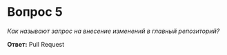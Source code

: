 ﻿# Вопрос 5

*Как называют запрос на внесение изменений в главный репозиторий?*

**Ответ:** Pull Request

